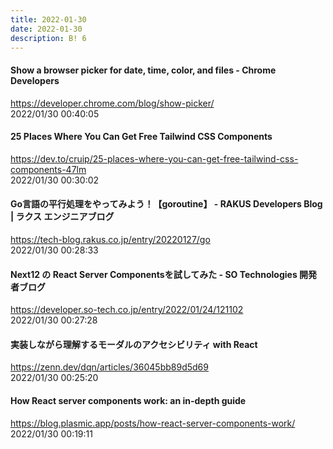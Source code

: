 ```yaml
---
title: 2022-01-30
date: 2022-01-30
description: B! 6
---
```


#### Show a browser picker for date, time, color, and files - Chrome Developers
https://developer.chrome.com/blog/show-picker/<br>
2022/01/30 00:40:05<br>


#### 25 Places Where You Can Get Free Tailwind CSS Components
https://dev.to/cruip/25-places-where-you-can-get-free-tailwind-css-components-47lm<br>
2022/01/30 00:30:02<br>


#### Go言語の平行処理をやってみよう！【goroutine】 - RAKUS Developers Blog | ラクス エンジニアブログ
https://tech-blog.rakus.co.jp/entry/20220127/go<br>
2022/01/30 00:28:33<br>


#### Next12 の React Server Componentsを試してみた - SO Technologies 開発者ブログ
https://developer.so-tech.co.jp/entry/2022/01/24/121102<br>
2022/01/30 00:27:28<br>


#### 実装しながら理解するモーダルのアクセシビリティ with React
https://zenn.dev/dqn/articles/36045bb89d5d69<br>
2022/01/30 00:25:20<br>


#### How React server components work: an in-depth guide
https://blog.plasmic.app/posts/how-react-server-components-work/<br>
2022/01/30 00:19:11<br>


